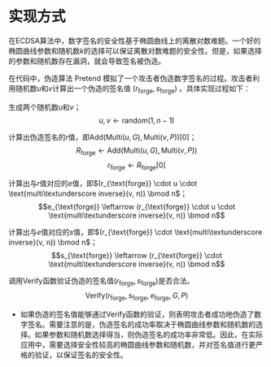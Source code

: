 # 实现方式

在ECDSA算法中，数字签名的安全性基于椭圆曲线上的离散对数难题。一个好的椭圆曲线参数和随机数$k$的选择可以保证离散对数难题的安全性。但是，如果选择的参数和随机数存在漏洞，就会导致签名被伪造。

在代码中，伪造算法 $\text{Pretend}$ 模拟了一个攻击者伪造数字签名的过程。攻击者利用随机数$u$和$v$计算出一个伪造的签名值 $(r_{\text{forge}} , s_{\text{forge}})$ 。具体实现过程如下：

生成两个随机数$u$和$v$；
$$u, v \leftarrow \text{random}(1, n-1)$$

计算出伪造签名的$r$值，即$\text{Add}(\text{Multi}(u, G), \text{Multi}(v, P))[0]$；
$$R_{\text{forge}} \leftarrow \text{Add}(\text{Multi}(u, G), \text{Multi}(v, P))$$
$$r_{\text{forge}} \leftarrow R_{\text{forge}}[0]$$

计算出与$r$值对应的$e$值，即$(r_{\text{forge}} \cdot u \cdot \text{multi\textunderscore inverse}(v, n)) \bmod n$；
$$e_{\text{forge}} \leftarrow (r_{\text{forge}} \cdot u \cdot \text{multi\textunderscore inverse}(v, n)) \bmod n$$

计算出与$e$值对应的$s$值，即$(r_{\text{forge}} \cdot \text{multi\textunderscore inverse}(v, n)) \bmod n$；
$$s_{\text{forge}} \leftarrow (r_{\text{forge}} \cdot \text{multi\textunderscore inverse}(v, n)) \bmod n$$

调用$\text{Verify}$函数验证伪造的签名值$(r_{\text{forge}}, s_{\text{forge}})$是否合法。
$$\text{Verify}(r_{\text{forge}}, s_{\text{forge}}, e_{\text{forge}}, G, P)$$


- 如果伪造的签名值能够通过$\text{Verify}$函数的验证，则表明攻击者成功地伪造了数字签名。需要注意的是，伪造签名的成功率取决于椭圆曲线参数和随机数的选择。如果参数和随机数选择得当，则伪造签名的成功率非常低。因此，在实际应用中，需要选择安全性较高的椭圆曲线参数和随机数，并对签名值进行更严格的验证，以保证签名的安全性。

